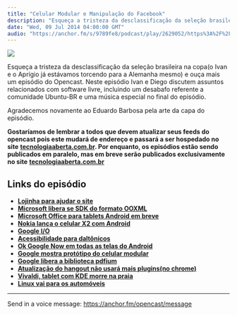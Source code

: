```yaml
---
title: "Celular Modular e Manipulação do Facebook"
description: "Esqueça a tristeza da desclassificação da seleção brasileira na copa(o Ivan e o Aprígio já estávamos torcendo para a Alemanha mesmo) e ouça mais um ep..."
date: "Wed, 09 Jul 2014 04:00:00 GMT"
audio: "https://anchor.fm/s/9789fe8/podcast/play/2629052/https%3A%2F%2Fd3ctxlq1ktw2nl.cloudfront.net%2Fproduction%2F2019-2-13%2F11241296-44100-2-4695578983742.mp3"
---
```


![](https://d3sv2eduhewoas.cloudfront.net/episode/image/7ef6d002a9374069889b0d42ccf5e543.jpg)


Esqueça a tristeza da desclassificação da seleção brasileira na copa(o Ivan e o Aprígio já estávamos torcendo para a Alemanha mesmo) e ouça mais um episódio do Opencast. Neste episódio Ivan e Diego discutem assuntos relacionados com software livre, incluindo um desabafo referente a comunidade Ubuntu-BR e uma música especial no final do episódio.


Agradecemos novamente ao Eduardo Barbosa pela arte da capa do episódio.


**Gostaríamos de lembrar a todos que devem atualizar seus feeds do opencast pois este mudará de endereço e passará a ser hospedado no site** [**tecnologiaaberta.com.br**](http://tecnologiaaberta.com.br/)**. Por enquanto, os episódios estão sendo publicados em paralelo, mas em breve serão publicados exclusivamente no site** [**tecnologiaaberta.com.br**](http://tecnologiaaberta.com.br/)


**Links do episódio**
---------------------


* [**Lojinha para ajudar o site**](http://www.vitrinepix.com.br/ubuntero)
* [**Microsoft libera se SDK do formato OOXML**](http://tecnologiaaberta.com.br/2014/06/microsoft-libera-seu-sdk-do-formato-ooxml-no-github-com-licenca-livre/)
* [**Microsoft Office para tablets Android em breve**](http://meiobit.com/291511/microsoft-office-para-tablets-android-em-breve/)
* [**Nokia lança o celular X2 com Android**](http://techcrunch.com/2014/06/24/nokia-x2/)
* [**Google I/O**](http://meiobit.com/290906/google-i-o-2014-android-l/)
* [**Acessibilidade para daltônicos**](http://meiobit.com/291060/android-l-modos-de-tela-ajudar-usuarios-daltonicos/)
* [**Ok Google Now em todas as telas do Android**](http://meiobit.com/291090/google-now-agora-pode-ser-acessado-de-qualquer-tela-ok-google/)
* [**Google mostra protótipo do celular modular**](http://oglobo.globo.com/sociedade/tecnologia/google-divulga-prototipo-de-celular-modular-13065987)
* [**Google libera a biblioteca pdfium**](http://tecnologiaaberta.com.br/2014/07/google-libera-biblioteca-pdf-do-google-chrome/)
* [**Atualização do hangout não usará mais plugins(no chrome)**](http://www.techtudo.com.br/noticias/noticia/2014/06/google-faz-update-no-hangouts-chat-em-video-ira-funcionar-sem-plugin.html)
* [**Vivaldi, tablet com KDE morre na praia**](http://tecnologiaaberta.com.br/2014/07/tablet-com-kde-morre-na-praia/)
* [**Linux vai para os automóveis**](http://tecnologiaaberta.com.br/2014/07/automotive-grade-linux/)



--- 

Send in a voice message: https://anchor.fm/opencast/message